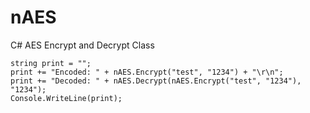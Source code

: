# nAES
C# AES Encrypt and Decrypt Class

```
string print = "";
print += "Encoded: " + nAES.Encrypt("test", "1234") + "\r\n";
print += "Decoded: " + nAES.Decrypt(nAES.Encrypt("test", "1234"), "1234");
Console.WriteLine(print);
```
